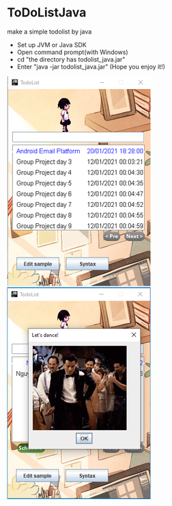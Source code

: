 # ToDoListJava
 make a simple todolist by java
+ Set up JVM or Java SDK
+ Open command prompt(with Windows)
+ cd "the directory has todolist_java.jar"
+ Enter "java -jar todolist_java.jar"
(Hope you enjoy it!)
 
 ![](https://github.com/JeffKi11er/ToDoListJava/blob/main/todolist_java/src/res/Capture.PNG)
 ![](https://github.com/JeffKi11er/ToDoListJava/blob/main/todolist_java/src/res/todo.PNG)
